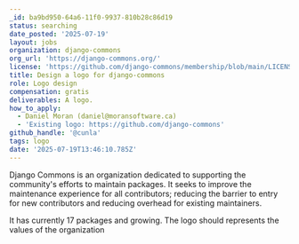 ```yaml
---
_id: ba9bd950-64a6-11f0-9937-810b28c86d19
status: searching
date_posted: '2025-07-19'
layout: jobs
organization: django-commons
org_url: 'https://django-commons.org/'
license: 'https://github.com/django-commons/membership/blob/main/LICENSE'
title: Design a logo for django-commons
role: Logo design
compensation: gratis
deliverables: A logo.
how_to_apply:
  - Daniel Moran (daniel@moransoftware.ca)
  - 'Existing logo: https://github.com/django-commons'
github_handle: '@cunla'
tags: logo
date: '2025-07-19T13:46:10.785Z'
---
```

Django Commons is an organization dedicated to supporting the community's efforts to maintain packages. It seeks to improve the maintenance experience for all contributors; reducing the barrier to entry for new contributors and reducing overhead for existing maintainers.

It has currently 17 packages and growing. The logo should represents the values of the organization
